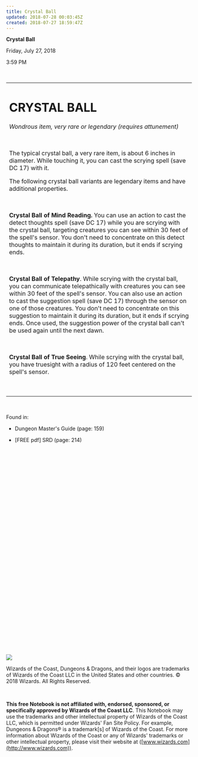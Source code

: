 ```yaml
---
title: Crystal Ball
updated: 2018-07-28 00:03:45Z
created: 2018-07-27 18:59:47Z
---
```


**Crystal Ball**

Friday, July 27, 2018

3:59 PM

 

<table><tbody><tr class="odd"><td><h1 id="crystal-ball"><strong>CRYSTAL BALL</strong></h1><p><em>Wondrous item, very rare or legendary (requires attunement)</em></p><p> </p><p>The typical crystal ball, a very rare item, is about 6 inches in diameter. While touching it, you can cast the scrying spell (save DC 17) with it.</p><p>The following crystal ball variants are legendary items and have additional properties.</p><p> </p><p><strong>Crystal Ball of Mind Reading.</strong> You can use an action to cast the detect thoughts spell (save DC 17) while you are scrying with the crystal ball, targeting creatures you can see within 30 feet of the spell's sensor. You don't need to concentrate on this detect thoughts to maintain it during its duration, but it ends if scrying ends.</p><p> </p><p><strong>Crystal Ball of Telepathy</strong>. While scrying with the crystal ball, you can communicate telepathically with creatures you can see within 30 feet of the spell's sensor. You can also use an action to cast the suggestion spell (save DC 17) through the sensor on one of those creatures. You don't need to concentrate on this suggestion to maintain it during its duration, but it ends if scrying ends. Once used, the suggestion power of the crystal ball can't be used again until the next dawn.</p><p> </p><p><strong>Crystal Ball of True Seeing</strong>. While scrying with the crystal ball, you have truesight with a radius of 120 feet centered on the spell's sensor.</p><p> </p></td></tr></tbody></table>

 

Found in:

-   Dungeon Master's Guide (page: 159)

-   \[FREE pdf\] SRD (page: 214)

 

 

 

 

 

 

 

 

 

 

 

 

 

 

 

 

 

 

![](tmp\media\image1.png)

Wizards of the Coast, Dungeons & Dragons, and their logos are trademarks of Wizards of the Coast LLC in the United States and other countries. © 2018 Wizards. All Rights Reserved.

 

**This free Notebook is not affiliated with, endorsed, sponsored, or specifically approved by Wizards of the Coast LLC**. This Notebook may use the trademarks and other intellectual property of Wizards of the Coast LLC, which is permitted under Wizards' Fan Site Policy. For example, Dungeons & Dragons® is a trademark\[s\] of Wizards of the Coast. For more information about Wizards of the Coast or any of Wizards' trademarks or other intellectual property, please visit their website at ([www.wizards.com](http://www.wizards.com)).
